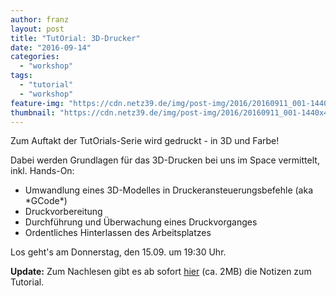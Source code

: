 ```yaml
---
author: franz
layout: post
title: "TutOrial: 3D-Drucker"
date: "2016-09-14"
categories: 
  - "workshop"
tags: 
  - "tutorial"
  - "workshop"
feature-img: "https://cdn.netz39.de/img/post-img/2016/20160911_001-1440x486.jpg"
thumbnail: "https://cdn.netz39.de/img/post-img/2016/20160911_001-1440x486.jpg"
---
```


Zum Auftakt der TutOrials-Serie wird gedruckt - in 3D und Farbe!

Dabei werden Grundlagen für das 3D-Drucken bei uns im Space vermittelt, inkl. Hands-On:

- Umwandlung eines 3D-Modelles in Druckeransteuerungsbefehle (aka \*GCode\*)
- Druckvorbereitung
- Durchführung und Überwachung eines Druckvorganges
- Ordentliches Hinterlassen des Arbeitsplatzes

Los geht's am Donnerstag, den 15.09. um 19:30 Uhr.

**Update:** Zum Nachlesen gibt es ab sofort [hier](/assets/pdf/2016/n39_tutorial_3dprinter.pdf) (ca. 2MB) die Notizen zum Tutorial.
